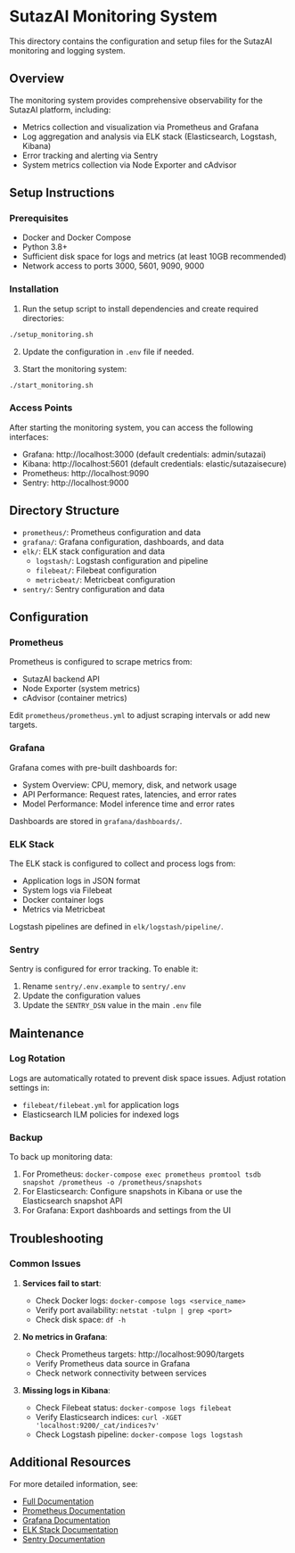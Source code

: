 # SutazAI Monitoring System

This directory contains the configuration and setup files for the SutazAI monitoring and logging system.

## Overview

The monitoring system provides comprehensive observability for the SutazAI platform, including:

- Metrics collection and visualization via Prometheus and Grafana
- Log aggregation and analysis via ELK stack (Elasticsearch, Logstash, Kibana)
- Error tracking and alerting via Sentry
- System metrics collection via Node Exporter and cAdvisor

## Setup Instructions

### Prerequisites

- Docker and Docker Compose
- Python 3.8+
- Sufficient disk space for logs and metrics (at least 10GB recommended)
- Network access to ports 3000, 5601, 9090, 9000

### Installation

1. Run the setup script to install dependencies and create required directories:

```bash
./setup_monitoring.sh
```

2. Update the configuration in `.env` file if needed.

3. Start the monitoring system:

```bash
./start_monitoring.sh
```

### Access Points

After starting the monitoring system, you can access the following interfaces:

- Grafana: http://localhost:3000 (default credentials: admin/sutazai)
- Kibana: http://localhost:5601 (default credentials: elastic/sutazaisecure)
- Prometheus: http://localhost:9090
- Sentry: http://localhost:9000

## Directory Structure

- `prometheus/`: Prometheus configuration and data
- `grafana/`: Grafana configuration, dashboards, and data
- `elk/`: ELK stack configuration and data
  - `logstash/`: Logstash configuration and pipeline
  - `filebeat/`: Filebeat configuration
  - `metricbeat/`: Metricbeat configuration
- `sentry/`: Sentry configuration and data

## Configuration

### Prometheus

Prometheus is configured to scrape metrics from:

- SutazAI backend API
- Node Exporter (system metrics)
- cAdvisor (container metrics)

Edit `prometheus/prometheus.yml` to adjust scraping intervals or add new targets.

### Grafana

Grafana comes with pre-built dashboards for:

- System Overview: CPU, memory, disk, and network usage
- API Performance: Request rates, latencies, and error rates
- Model Performance: Model inference time and error rates

Dashboards are stored in `grafana/dashboards/`.

### ELK Stack

The ELK stack is configured to collect and process logs from:

- Application logs in JSON format
- System logs via Filebeat
- Docker container logs
- Metrics via Metricbeat

Logstash pipelines are defined in `elk/logstash/pipeline/`.

### Sentry

Sentry is configured for error tracking. To enable it:

1. Rename `sentry/.env.example` to `sentry/.env`
2. Update the configuration values
3. Update the `SENTRY_DSN` value in the main `.env` file

## Maintenance

### Log Rotation

Logs are automatically rotated to prevent disk space issues. Adjust rotation settings in:

- `filebeat/filebeat.yml` for application logs
- Elasticsearch ILM policies for indexed logs

### Backup

To back up monitoring data:

1. For Prometheus: `docker-compose exec prometheus promtool tsdb snapshot /prometheus -o /prometheus/snapshots`
2. For Elasticsearch: Configure snapshots in Kibana or use the Elasticsearch snapshot API
3. For Grafana: Export dashboards and settings from the UI

## Troubleshooting

### Common Issues

1. **Services fail to start**:
   - Check Docker logs: `docker-compose logs <service_name>`
   - Verify port availability: `netstat -tulpn | grep <port>`
   - Check disk space: `df -h`

2. **No metrics in Grafana**:
   - Check Prometheus targets: http://localhost:9090/targets
   - Verify Prometheus data source in Grafana
   - Check network connectivity between services

3. **Missing logs in Kibana**:
   - Check Filebeat status: `docker-compose logs filebeat`
   - Verify Elasticsearch indices: `curl -XGET 'localhost:9200/_cat/indices?v'`
   - Check Logstash pipeline: `docker-compose logs logstash`

## Additional Resources

For more detailed information, see:

- [Full Documentation](/docs/monitoring.md)
- [Prometheus Documentation](https://prometheus.io/docs/)
- [Grafana Documentation](https://grafana.com/docs/)
- [ELK Stack Documentation](https://www.elastic.co/guide/index.html)
- [Sentry Documentation](https://docs.sentry.io/) 